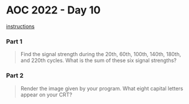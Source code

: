 # AOC 2022 - Day 10

[instructions](https://adventofcode.com/2022/day/10)

### Part 1

> Find the signal strength during the 20th, 60th, 100th, 140th, 180th, and 220th cycles. What is the sum of these six signal strengths?

### Part 2

> Render the image given by your program. What eight capital letters appear on your CRT?
